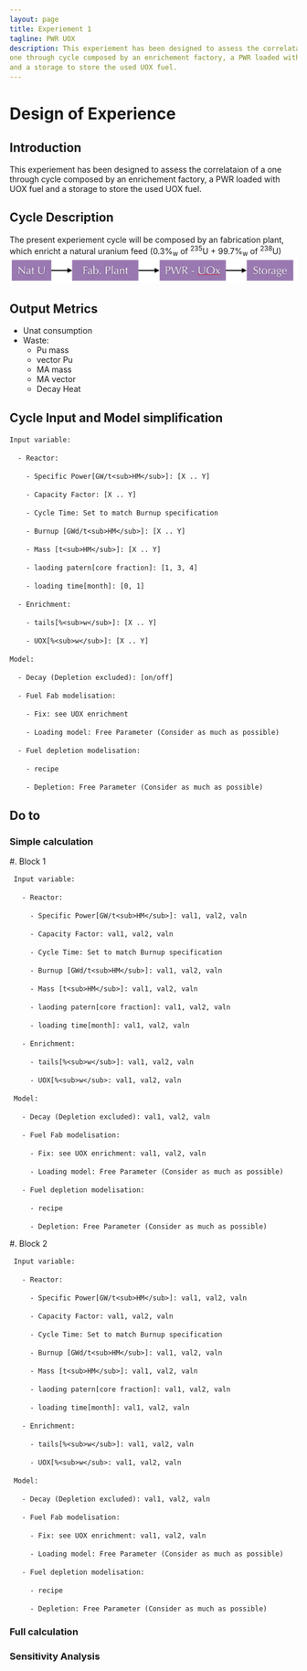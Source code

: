 ```yaml
---
layout: page
title: Experiement 1
tagline: PWR UOX
description: This experiement has been designed to assess the correlataion of a
one through cycle composed by an enrichement factory, a PWR loaded with UOX fuel
and a storage to store the used UOX fuel.
---
```



# Design of Experience

## Introduction

This experiement has been designed to assess the correlataion of a
one through cycle composed by an enrichement factory, a PWR loaded with UOX fuel
and a storage to store the used UOX fuel.


## Cycle Description
The present experiement cycle will be composed by an fabrication plant, which
enricht a natural uranium feed (0.3%<sub>w</sub> of <sup>235</sup>U + 99.7%<sub>w</sub> of <sup>238</sup>U)
![Experiement 1 Shema](exp1.png)


## Output Metrics
  - Unat consumption
  - Waste:
    - Pu mass
    - vector Pu
    - MA mass
    - MA vector 
    - Decay Heat 


## Cycle Input and Model simplification

    Input variable:

      - Reactor:

        - Specific Power[GW/t<sub>HM</sub>]: [X .. Y]

        - Capacity Factor: [X .. Y]

        - Cycle Time: Set to match Burnup specification

        - Burnup [GWd/t<sub>HM</sub>]: [X .. Y] 

        - Mass [t<sub>HM</sub>]: [X .. Y] 

        - laoding patern[core fraction]: [1, 3, 4]

        - loading time[month]: [0, 1]

      - Enrichment:

        - tails[%<sub>w</sub>]: [X .. Y]

        - UOX[%<sub>w</sub>]: [X .. Y]

    Model:

      - Decay (Depletion excluded): [on/off]

      - Fuel Fab modelisation: 

        - Fix: see UOX enrichment

        - Loading model: Free Parameter (Consider as much as possible)

      - Fuel depletion modelisation:

        - recipe 

        - Depletion: Free Parameter (Consider as much as possible)


## Do to

### Simple calculation

  #. Block 1

     Input variable:

       - Reactor:

         - Specific Power[GW/t<sub>HM</sub>]: val1, val2, valn 

         - Capacity Factor: val1, val2, valn 

         - Cycle Time: Set to match Burnup specification

         - Burnup [GWd/t<sub>HM</sub>]: val1, val2, valn 

         - Mass [t<sub>HM</sub>]: val1, val2, valn  

         - laoding patern[core fraction]: val1, val2, valn 

         - loading time[month]: val1, val2, valn 

       - Enrichment:

         - tails[%<sub>w</sub>]: val1, val2, valn 

         - UOX[%<sub>w</sub>: val1, val2, valn 
     
     Model:

       - Decay (Depletion excluded): val1, val2, valn 

       - Fuel Fab modelisation: 

         - Fix: see UOX enrichment: val1, val2, valn 

         - Loading model: Free Parameter (Consider as much as possible)

       - Fuel depletion modelisation:

         - recipe 

         - Depletion: Free Parameter (Consider as much as possible)

  #. Block 2

     Input variable:

       - Reactor:

         - Specific Power[GW/t<sub>HM</sub>]: val1, val2, valn 

         - Capacity Factor: val1, val2, valn 

         - Cycle Time: Set to match Burnup specification

         - Burnup [GWd/t<sub>HM</sub>]: val1, val2, valn 

         - Mass [t<sub>HM</sub>]: val1, val2, valn  

         - laoding patern[core fraction]: val1, val2, valn 

         - loading time[month]: val1, val2, valn 

       - Enrichment:

         - tails[%<sub>w</sub>]: val1, val2, valn 

         - UOX[%<sub>w</sub>: val1, val2, valn 
     
     Model:

       - Decay (Depletion excluded): val1, val2, valn 

       - Fuel Fab modelisation: 

         - Fix: see UOX enrichment: val1, val2, valn 

         - Loading model: Free Parameter (Consider as much as possible)

       - Fuel depletion modelisation:

         - recipe 

         - Depletion: Free Parameter (Consider as much as possible)

### Full calculation
  

### Sensitivity Analysis
